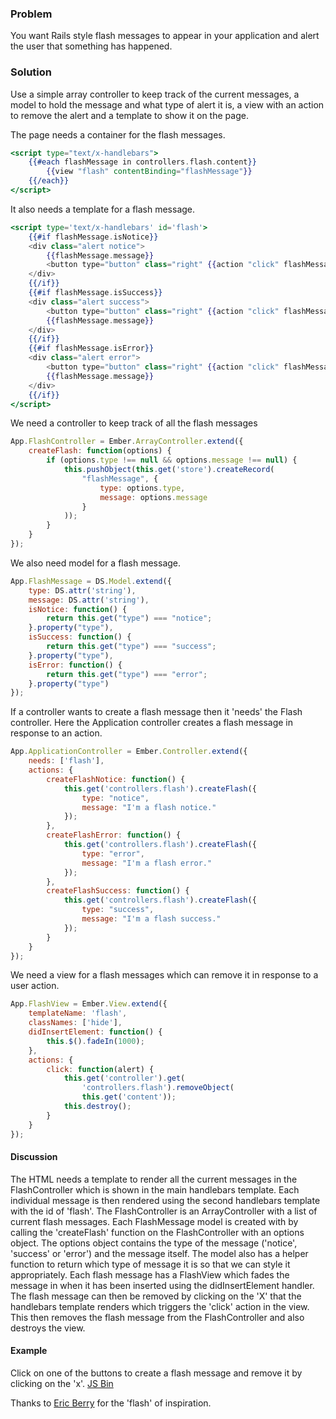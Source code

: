 ### Problem
You want Rails style flash messages to appear in your application and alert the user that something has happened.

### Solution
Use a simple array controller to keep track of the current messages, a model to hold the message and what type of alert it is, a view with an action to remove the alert and a template to show it on the page.

The page needs a container for the flash messages.

```handlebars
<script type="text/x-handlebars">
    {{#each flashMessage in controllers.flash.content}}
        {{view "flash" contentBinding="flashMessage"}}
    {{/each}}
</script>
```

It also needs a template for a flash message.

```handlebars
<script type='text/x-handlebars' id='flash'>
    {{#if flashMessage.isNotice}}
    <div class="alert notice">
        {{flashMessage.message}}
        <button type="button" class="right" {{action "click" flashMessage target=view}}><span>&times;</span></button>
    </div>
    {{/if}}
    {{#if flashMessage.isSuccess}}
    <div class="alert success">
        <button type="button" class="right" {{action "click" flashMessage target=view}}><span>&times;</span></button>
        {{flashMessage.message}}
    </div>
    {{/if}}
    {{#if flashMessage.isError}}
    <div class="alert error">
        <button type="button" class="right" {{action "click" flashMessage target=view}}><span>&times;</span></button>
        {{flashMessage.message}}
    </div>
    {{/if}}
</script>
```

We need a controller to keep track of all the flash messages

```js
App.FlashController = Ember.ArrayController.extend({
    createFlash: function(options) {
        if (options.type !== null && options.message !== null) {
            this.pushObject(this.get('store').createRecord(
                "flashMessage", {
                    type: options.type,
                    message: options.message
                }
            ));
        }
    }
});
```

We also need model for a flash message.

```js
App.FlashMessage = DS.Model.extend({
    type: DS.attr('string'),
    message: DS.attr('string'),
    isNotice: function() {
        return this.get("type") === "notice";
    }.property("type"),
    isSuccess: function() {
        return this.get("type") === "success";
    }.property("type"),
    isError: function() {
        return this.get("type") === "error";
    }.property("type")
});
```

If a controller wants to create a flash message then it 'needs' the Flash controller. Here the Application controller creates a flash message in response to an action.

```js
App.ApplicationController = Ember.Controller.extend({
    needs: ['flash'],
    actions: {
        createFlashNotice: function() {
            this.get('controllers.flash').createFlash({
                type: "notice",
                message: "I'm a flash notice."
            });
        },
        createFlashError: function() {
            this.get('controllers.flash').createFlash({
                type: "error",
                message: "I'm a flash error."
            });
        },
        createFlashSuccess: function() {
            this.get('controllers.flash').createFlash({
                type: "success",
                message: "I'm a flash success."
            });
        }
    }
});
```

We need a view for a flash messages which can remove it in response to a user action.

```js
App.FlashView = Ember.View.extend({
    templateName: 'flash',
    classNames: ['hide'],
    didInsertElement: function() {
        this.$().fadeIn(1000);
    },
    actions: {
        click: function(alert) {
            this.get('controller').get(
                'controllers.flash').removeObject(
                this.get('content'));
            this.destroy();
        }
    }
});
```

#### Discussion
The HTML needs a template to render all the current messages in the FlashController which is shown in the main handlebars template. Each individual message is then rendered using the second handlebars template with the id of 'flash'. The FlashController is an ArrayController with a list of current flash messages. Each FlashMessage model is created with by calling the 'createFlash' function on the FlashController with an options object. The options object contains the type of the message ('notice', 'success' or 'error') and the message itself. The model also has a helper function to return which type of message it is so that we can style it appropriately. Each flash message has a FlashView which fades the message in when it has been inserted using the didInsertElement handler. The flash message can then be removed by clicking on the 'X' that the handlebars template renders which triggers the 'click' action in the view. This then removes the flash message from the FlashController and also destroys the view. 

#### Example
Click on one of the buttons to create a flash message and remove it by clicking on the 'x'.
<a class="jsbin-embed" href="http://jsbin.com/magimicadi/1/embed?output">JS Bin</a>

Thanks to [Eric Berry](http://coderberry.me/blog/2013/06/20/using-flash-messages-with-emberjs/) for the 'flash' of inspiration.

